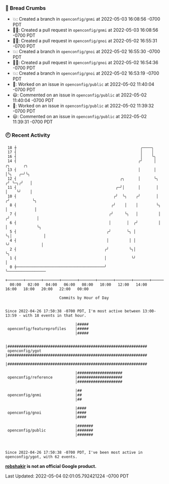 ### 🍞 Bread Crumbs

 * 💥: Created a branch in `openconfig/gnmi` at 2022-05-03 16:08:56 -0700 PDT
 * ✍🏼: Created a pull request in `openconfig/gnmi` at 2022-05-03 16:08:56 -0700 PDT
 * ✍🏼: Created a pull request in `openconfig/gnoi` at 2022-05-02 16:55:31 -0700 PDT
 * 💥: Created a branch in `openconfig/gnoi` at 2022-05-02 16:55:30 -0700 PDT
 * ✍🏼: Created a pull request in `openconfig/gnoi` at 2022-05-02 16:54:36 -0700 PDT
 * 💥: Created a branch in `openconfig/gnoi` at 2022-05-02 16:53:19 -0700 PDT
 * 👀: Worked on an issue in `openconfig/public` at 2022-05-02 11:40:04 -0700 PDT
 * 😃: Commented on an issue in `openconfig/public` at 2022-05-02 11:40:04 -0700 PDT
 * 👀: Worked on an issue in `openconfig/public` at 2022-05-02 11:39:32 -0700 PDT
 * 😃: Commented on an issue in `openconfig/public` at 2022-05-02 11:39:31 -0700 PDT

### 🕘 Recent Activity
```
 18 ┼                                                       ╭────╮
 17 ┤                                                       │    │
 16 ┤                                                       │    ╰╮
 14 ┤                                                      ╭╯     │      ╭╮      ╭╮
 13 ┤                                                      │      │      │╰╮   ╭─╯╰╮
 12 ┤                                              ╭╮      │      ╰╮    ╭╯ ╰─╮╭╯   │
 11 ┤                                            ╭─╯│      │       │    │    ╰╯    │
 10 ┤                                           ╭╯  ╰╮    ╭╯       │   ╭╯          ╰╮
  8 ┤                                          ╭╯    │    │        ╰╮  │            │
  7 ┤                                         ╭╯     ╰╮   │         │ ╭╯            │
  6 ┤                                         │       │  ╭╯         │ │             ╰╮
  5 ┤                                        ╭╯       ╰╮ │          ╰╮│              │
  4 ┤                                        │         │ │           ╰╯              │
  2 ┤                                       ╭╯         ╰╮│                           ╰╮
  1 ┤                                       │           ╰╯                            │
  0 ┼───────────────────────────────────────╯                                         ╰─────────────────
    +───────+───────+───────+───────+───────+───────+───────+───────+───────+───────+───────+───────+────
  00:00   02:00   04:00   06:00   08:00   10:00   12:00   14:00   16:00   18:00   20:00   22:00   00:00   

						Commits by Hour of Day


Since 2022-04-26 17:50:38 -0700 PDT, I'm most active between 13:00-13:59 - with 18 events in that hour.

```



```
                               |#####
 openconfig/featureprofiles    |#####
                               |#####

                               |##############################################################
 openconfig/ygot               |##############################################################
                               |##############################################################

                               |####################
 openconfig/reference          |####################
                               |####################

                               |##
 openconfig/gnmi               |##
                               |##

                               |####
 openconfig/gnoi               |####
                               |####

                               |#######
 openconfig/public             |#######
                               |#######



Since 2022-04-26 17:50:38 -0700 PDT, I've been most active in openconfig/ygot, with 62 events.

```
**[robshakir](mailto:robjs@google.com) is not an official Google product.**  


Last Updated: 2022-05-04 02:01:05.792421224 -0700 PDT
